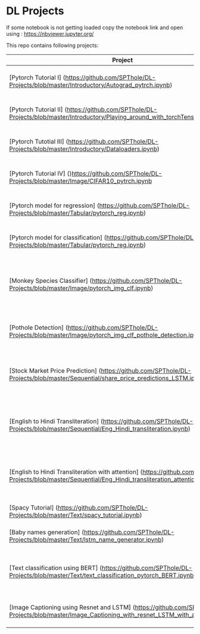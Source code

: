 # DL Projects 
 If some notebook is not getting loaded  copy the notebook link and open using : https://nbviewer.jupyter.org/


This repo contains following projects:

Project | Description 
--------|-------------
[Pytorch Tutorial I] (https://github.com/SPThole/DL-Projects/blob/master/Introductory/Autograd_pytrch.ipynb) | Pytorch autograd functionality tutorial
[Pytorch Tutorial II] (https://github.com/SPThole/DL-Projects/blob/master/Introductory/Playing_around_with_torchTensors.ipynb) | Pytorch tensor manipulation tutorial
[Pytorch Tutotial III] (https://github.com/SPThole/DL-Projects/blob/master/Introductory/Dataloaders.ipynb) | Pytorch dataset and dataloaders tutorial
[Pytorch Tutorial IV] ()https://github.com/SPThole/DL-Projects/blob/master/Image/CIFAR10_pytrch.ipynb | Pytorch dataloaders example for CIFAR 10
[Pytorch model for regression] (https://github.com/SPThole/DL-Projects/blob/master/Tabular/pytorch_reg.ipynb) | Pytorch model for tabular data regression
[Pytorch model for classification] (https://github.com/SPThole/DL-Projects/blob/master/Tabular/pytorch_reg.ipynb) | Pytorch model for tabular data regression
[Monkey Species Classifier] (https://github.com/SPThole/DL-Projects/blob/master/Image/pytorch_img_clf.ipynb) | DL based classifer which classifies image among 10 Monkey species
[Pothole Detection] (https://github.com/SPThole/DL-Projects/blob/master/Image/pytorch_img_clf_pothole_detection.ipynb) | Classifies if the road in the image has hole or not
[Stock Market Price Prediction] (https://github.com/SPThole/DL-Projects/blob/master/Sequential/share_price_predictions_LSTM.ipynb) | Stock Price prediction based on historical data and LSTM
[English to Hindi Transliteration] (https://github.com/SPThole/DL-Projects/blob/master/Sequential/Eng_Hindi_transliteration.ipynb) | English to hindi transliteration using LSTM (wihtout attention mechanism)
[English to Hindi Transliteration with attention] (https://github.com/SPThole/DL-Projects/blob/master/Sequential/Eng_Hindi_transliteration_attention_up.ipynb)| English to hindi transliteration using LSTM and attention mechanism
[Spacy Tutorial] (https://github.com/SPThole/DL-Projects/blob/master/Text/spacy_tutorial.ipynb) | Text manipulation with spacy
[Baby names generation] (https://github.com/SPThole/DL-Projects/blob/master/Text/lstm_name_generator.ipynb) | Text generation using LSTM
[Text classification using BERT] (https://github.com/SPThole/DL-Projects/blob/master/Text/text_classification_pytorch_BERT.ipynb) | Sentiment classification for comments on google playstore
[Image Captioning using Resnet and LSTM] (https://github.com/SPThole/DL-Projects/blob/master/Image_Captioning_with_resnet_LSTM_with_attention.ipynb) | Show, attend and tell on flicker 8K dataset


